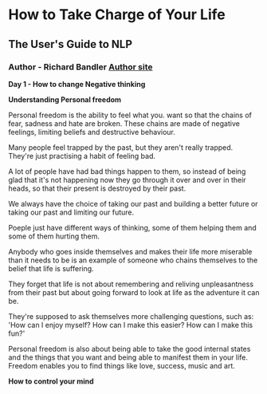 # How to Take Charge of Your Life
## The User's Guide to NLP
### Author - Richard Bandler [Author site](https://richardbandler.com/interviews/)

**Day 1 - How to change Negative thinking**

**Understanding Personal freedom**

Personal freedom is the ability to feel what you. want so that the chains of fear, sadness and hate are broken. These chains are made of negative feelings, limiting beliefs and destructive behaviour.

Many people feel trapped by the past, but they aren't really trapped. They're just practising a habit of feeling bad.

A lot of people have had bad things happen to them, so instead of being glad that it's not happening now they go through it over and over in their heads, so that their present is destroyed by their past.

We always have the choice of taking our past and building a better future or taking our past and limiting our future.

Poeple just have different ways of thinking, some of them helping them and some of them hurting them.

Anybody who goes inside themselves and makes their life more miserable than it needs to be is an example of someone who chains themselves to the belief that life is suffering.

They forget that life is not about remembering and reliving unpleasantness from their past but about going forward to look at life as the adventure it can be.

They're supposed to ask themselves more challenging questions, such as: 'How can I enjoy myself? How can I make this easier? How can I make this fun?'

Personal freedom is also about being able to take the good internal states and the things that you want and being able to manifest them in your life. Freedom enables you to find things like love, success, music and art.

**How to control your mind**